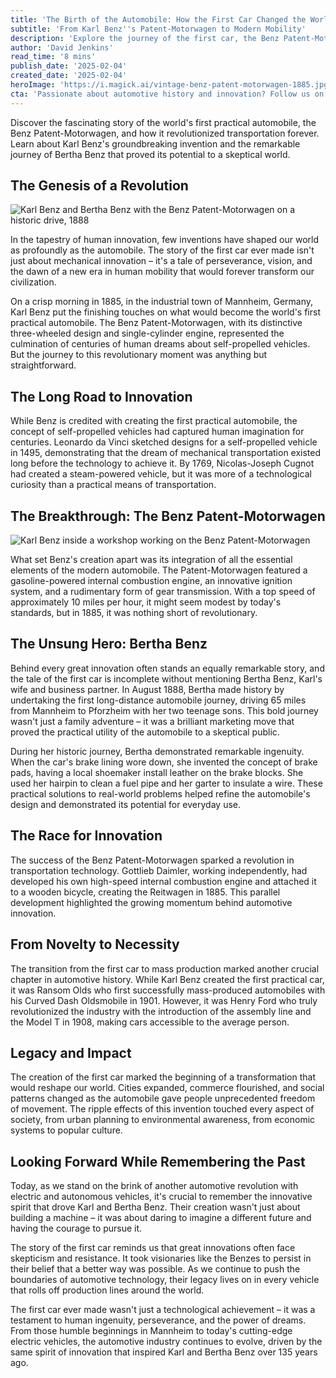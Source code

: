 ```yaml
---
title: 'The Birth of the Automobile: How the First Car Changed the World Forever'
subtitle: 'From Karl Benz''s Patent-Motorwagen to Modern Mobility'
description: 'Explore the journey of the first car, the Benz Patent-Motorwagen, and its transformative impact on transportation and society.'
author: 'David Jenkins'
read_time: '8 mins'
publish_date: '2025-02-04'
created_date: '2025-02-04'
heroImage: 'https://i.magick.ai/vintage-benz-patent-motorwagen-1885.jpg'
cta: 'Passionate about automotive history and innovation? Follow us on LinkedIn for more fascinating stories about the technologies that shaped our world and the visionaries who made them possible.'
---
```


Discover the fascinating story of the world's first practical automobile, the Benz Patent-Motorwagen, and how it revolutionized transportation forever. Learn about Karl Benz's groundbreaking invention and the remarkable journey of Bertha Benz that proved its potential to a skeptical world.

## The Genesis of a Revolution

![Karl Benz and Bertha Benz with the Benz Patent-Motorwagen on a historic drive, 1888](https://i.magick.ai/PIXE/1738712311460_magick_img.webp)

In the tapestry of human innovation, few inventions have shaped our world as profoundly as the automobile. The story of the first car ever made isn't just about mechanical innovation – it's a tale of perseverance, vision, and the dawn of a new era in human mobility that would forever transform our civilization.

On a crisp morning in 1885, in the industrial town of Mannheim, Germany, Karl Benz put the finishing touches on what would become the world's first practical automobile. The Benz Patent-Motorwagen, with its distinctive three-wheeled design and single-cylinder engine, represented the culmination of centuries of human dreams about self-propelled vehicles. But the journey to this revolutionary moment was anything but straightforward.

## The Long Road to Innovation

While Benz is credited with creating the first practical automobile, the concept of self-propelled vehicles had captured human imagination for centuries. Leonardo da Vinci sketched designs for a self-propelled vehicle in 1495, demonstrating that the dream of mechanical transportation existed long before the technology to achieve it. By 1769, Nicolas-Joseph Cugnot had created a steam-powered vehicle, but it was more of a technological curiosity than a practical means of transportation.

## The Breakthrough: The Benz Patent-Motorwagen

![Karl Benz inside a workshop working on the Benz Patent-Motorwagen](https://i.magick.ai/PIXE/1738712311464_magick_img.webp)

What set Benz's creation apart was its integration of all the essential elements of the modern automobile. The Patent-Motorwagen featured a gasoline-powered internal combustion engine, an innovative ignition system, and a rudimentary form of gear transmission. With a top speed of approximately 10 miles per hour, it might seem modest by today's standards, but in 1885, it was nothing short of revolutionary.

## The Unsung Hero: Bertha Benz

Behind every great innovation often stands an equally remarkable story, and the tale of the first car is incomplete without mentioning Bertha Benz, Karl's wife and business partner. In August 1888, Bertha made history by undertaking the first long-distance automobile journey, driving 65 miles from Mannheim to Pforzheim with her two teenage sons. This bold journey wasn't just a family adventure – it was a brilliant marketing move that proved the practical utility of the automobile to a skeptical public.

During her historic journey, Bertha demonstrated remarkable ingenuity. When the car's brake lining wore down, she invented the concept of brake pads, having a local shoemaker install leather on the brake blocks. She used her hairpin to clean a fuel pipe and her garter to insulate a wire. These practical solutions to real-world problems helped refine the automobile's design and demonstrated its potential for everyday use.

## The Race for Innovation

The success of the Benz Patent-Motorwagen sparked a revolution in transportation technology. Gottlieb Daimler, working independently, had developed his own high-speed internal combustion engine and attached it to a wooden bicycle, creating the Reitwagen in 1885. This parallel development highlighted the growing momentum behind automotive innovation.

## From Novelty to Necessity

The transition from the first car to mass production marked another crucial chapter in automotive history. While Karl Benz created the first practical car, it was Ransom Olds who first successfully mass-produced automobiles with his Curved Dash Oldsmobile in 1901. However, it was Henry Ford who truly revolutionized the industry with the introduction of the assembly line and the Model T in 1908, making cars accessible to the average person.

## Legacy and Impact

The creation of the first car marked the beginning of a transformation that would reshape our world. Cities expanded, commerce flourished, and social patterns changed as the automobile gave people unprecedented freedom of movement. The ripple effects of this invention touched every aspect of society, from urban planning to environmental awareness, from economic systems to popular culture.

## Looking Forward While Remembering the Past

Today, as we stand on the brink of another automotive revolution with electric and autonomous vehicles, it's crucial to remember the innovative spirit that drove Karl and Bertha Benz. Their creation wasn't just about building a machine – it was about daring to imagine a different future and having the courage to pursue it.

The story of the first car reminds us that great innovations often face skepticism and resistance. It took visionaries like the Benzes to persist in their belief that a better way was possible. As we continue to push the boundaries of automotive technology, their legacy lives on in every vehicle that rolls off production lines around the world.

The first car ever made wasn't just a technological achievement – it was a testament to human ingenuity, perseverance, and the power of dreams. From those humble beginnings in Mannheim to today's cutting-edge electric vehicles, the automotive industry continues to evolve, driven by the same spirit of innovation that inspired Karl and Bertha Benz over 135 years ago.